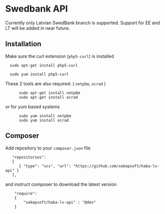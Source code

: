 # Swedbank API
Currently only Latvian SwedBank branch is supported. 
Support for EE and LT will be added in near future.

Installation
-------------

Make sure the curl extension (`php5-curl`) is installed

      sudo apt-get install php5-curl
      
      sudo yum install php5-curl


These 2 tools are also required: ( `netpbm`, `ocrad` )
```
      sudo apt-get install netpbm
      sudo apt-get install ocrad
```
or for yum based systems
```
      sudo yum install netpbm
      sudo yum install ocrad
```


Composer
-

Add repository to your `composer.json` file 
```
   "repositories": 
   [
      { "type": "vcs", "url": "https://github.com/xakepsoft/haba-lv-api" }
   ],
```
and instruct composer to download the latest version
```
    "require":
    {
        "xakepsoft/haba-lv-api" : "@dev"
    }
```
